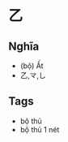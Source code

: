 # 乙

## Nghĩa
* (bộ) Ất
* 乙,龴,し

## Tags
* bộ thủ
* bộ thủ 1 nét

<script>window.HANZI_FIELD='乙';</script>